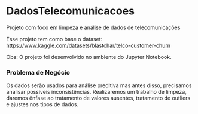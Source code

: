 # DadosTelecomunicacoes
Projeto com foco em limpeza e análise de dados de telecomunicações

Esse projeto tem como base o dataset: https://www.kaggle.com/datasets/blastchar/telco-customer-churn

Obs: O projeto foi desenvolvido no ambiente do Jupyter Notebook.

### Problema de Negócio

Os dados serão usados para análise preditiva mas antes disso, precisamos analisar possíveis inconsistências. Realizaremos um trabalho de limpeza, daremos ênfase ao tratamento de valores ausentes, tratamento de outliers e ajustes nos tipos de dados.











